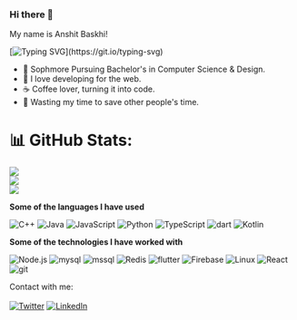 ### Hi there 👋 
  My name is 
 Anshit Baskhi!

[![Typing SVG](https://readme-typing-svg.demolab.com?font=Fira+Code&pause=1000&width=435&lines=You+want+to+change+your+life%3F+;Change+the+way+you+think.)](https://git.io/typing-svg)

- :muscle: Sophmore Pursuing Bachelor's in Computer Science & Design.
- :gift_heart: I love developing for the web.
- :coffee: Coffee lover, turning it into code.
- :dart: Wasting my time to save other people's time.


# 📊 GitHub Stats:
![](https://github-readme-stats.vercel.app/api?username=anshit-2003&theme=dark&hide_border=false&include_all_commits=false&count_private=false)<br/>
![](https://github-readme-streak-stats.herokuapp.com/?user=anshit-2003&theme=dark&hide_border=false)<br/>
![](https://github-readme-stats.vercel.app/api/top-langs/?username=anshit-2003&theme=dark&hide_border=false&include_all_commits=false&count_private=false&layout=compact)

**Some of the languages I have used**

![C++](https://img.shields.io/badge/-C++-000000?style=flat&logo=C%2B%2B&logoColor=00599C)
![Java](https://img.shields.io/badge/-Java-000000?style=flat&logo=Java&logoColor=007396)
![JavaScript](https://img.shields.io/badge/-JavaScript-000000?style=flat&logo=javascript)
![Python](https://img.shields.io/badge/-Python-000000?style=flat&logo=python)
![TypeScript](https://img.shields.io/badge/-TypeScript-000000?style=flat&logo=typescript&logoColor=007ACC)
![dart](https://img.shields.io/badge/-Dart-000000?style=flat&logo=dart)
![Kotlin](https://img.shields.io/badge/-Kotlin-000000?style=flat&logo=kotlin)

**Some of the technologies I have worked with**
<!--icons from Simple Icons-->
![Node.js](https://img.shields.io/badge/-Node.js-000000?style=flat&logo=node.js&logoColor=339933)
![mysql](https://img.shields.io/badge/-MySQL-000000?style=flat&logo=mysql&logoColor=F05032)
![mssql](https://img.shields.io/badge/-MsSQL-000000?style=flat&logo=microsoft-sql-server&logoColor=61DAFB)
![Redis](https://img.shields.io/badge/-Redis-000000?style=flat&logo=redis&logoColor=DC382D)
![flutter](https://img.shields.io/badge/-Flutter-000000?style=flat&logo=flutter&logoColor=white&logoColor=0052CC)
![Firebase](https://img.shields.io/badge/-Firebase-000000?style=flat&logo=firebase&logoColor=61DAFB)
![Linux](https://img.shields.io/badge/-Linux-000000?style=flat&logo=linux&logoColor=FCC624)
![React](https://img.shields.io/badge/-React-000000?style=flat&logo=React&logoColor=61DAFB)
![git](https://img.shields.io/badge/-Git-000000?style=flat&logo=git&logoColor=F05032)


Contact with me: <br>
<br>
[![Twitter](https://img.shields.io/badge/twitter-%231DA1F2.svg?&style=for-the-badge&logo=twitter&logoColor=white)](https://twitter.com/_AnshitB) [![LinkedIn](https://img.shields.io/badge/linkedin-%230077B5.svg?&style=for-the-badge&logo=linkedin&logoColor=white)](https://www.linkedin.com/in/anshit-bakshi-471114218/)
